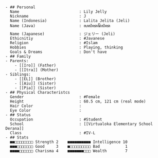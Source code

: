 #
	- ## Personal
	  Name                          : Lily Jelly
	  Nickname                      : J
	  Name (Indonesia)              : Lalita Jelita (Jeli)
	  Name (Java)                   : ꦭꦭꦶꦠꦗꦼꦭꦶꦠ
	  Name (Japanese)               : ジェリー (Jeli)
	  Ethicnitiy                    : #Javanese 
	  Religion                      : #Islam
	  Hobbies                       : Playing, thinking
	  Goals & Dreams                : Don't have
	- ## Family
	- Parents:
		- [[Iro]] (Father)
		- [[Itra]] (Mother)
	- Siblings:
		- [[EL]] (Brother)
		- [[Aiu]] (Sister)
		- [[Pia]] (Sister)
	- ## Physical Characteristcs
	  Gender                        : #Female 
	  Height                        : 60.5 cm, 121 cm (real mode)
	  Hair Color                    : 
	  Eye Color                     :
	- ## Status
	  Occupation                    : #Student
	  School                        : [[Virtualoka Elementary School Derana]]
	  Class                         : #IV-L
	- ## Stats
	  ■■□□□□□□□□ Strength 2    ■■■■■■■■■■ Intelligence 10  
	  ■■■□□□□□□□ Good     3    ■□□□□□□□□□ Bad           1  
	  ■■■■□□□□□□ Charisma 4    ■■■■■■■□□□ Wealth        7